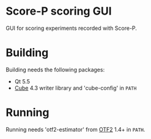Score-P scoring GUI
===================

GUI for scoring experiments recorded with Score-P.

Building
========

Building needs the following packages:

 - Qt 5.5
 - [Cube] 4.3 writer library and 'cube-config' in `PATH`

Running
=======

Running needs 'otf2-estimator' from [OTF2] 1.4+ in `PATH`.

[Cube]: http://www.scalasca.org/software/cube-4.x/download.html
[OTF2]: http://www.score-p.org

